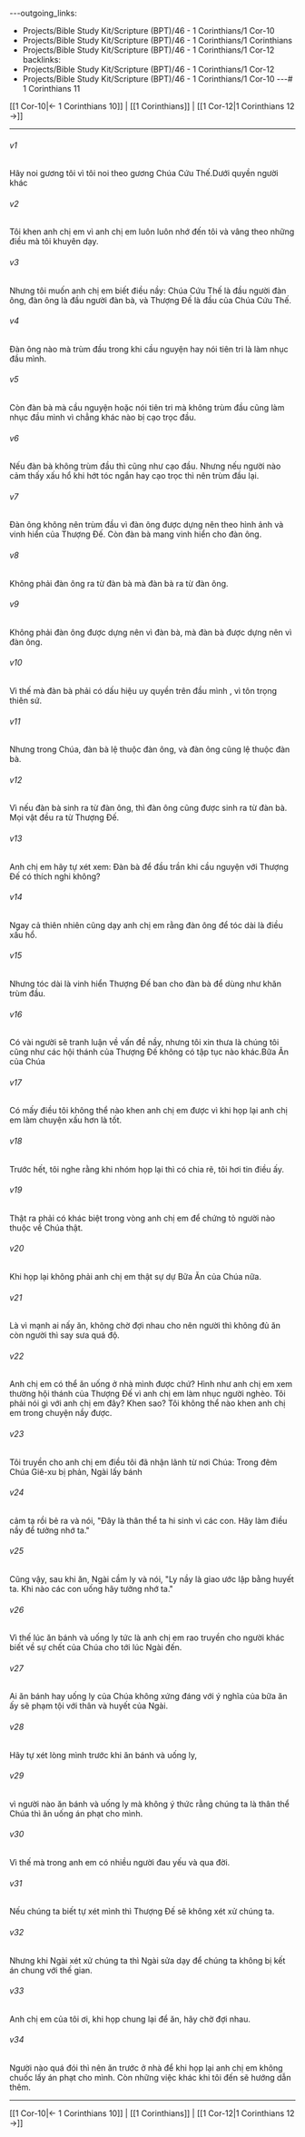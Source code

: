 ---outgoing_links:
  - Projects/Bible Study Kit/Scripture (BPT)/46 - 1 Corinthians/1 Cor-10
  - Projects/Bible Study Kit/Scripture (BPT)/46 - 1 Corinthians/1 Corinthians
  - Projects/Bible Study Kit/Scripture (BPT)/46 - 1 Corinthians/1 Cor-12
backlinks:
  - Projects/Bible Study Kit/Scripture (BPT)/46 - 1 Corinthians/1 Cor-12
  - Projects/Bible Study Kit/Scripture (BPT)/46 - 1 Corinthians/1 Cor-10
---# 1 Corinthians 11

[[1 Cor-10|← 1 Corinthians 10]] | [[1 Corinthians]] | [[1 Cor-12|1 Corinthians 12 →]]
***



###### v1 
Hãy noi gương tôi vì tôi noi theo gương Chúa Cứu Thế.Dưới quyền người khác 

###### v2 
Tôi khen anh chị em vì anh chị em luôn luôn nhớ đến tôi và vâng theo những điều mà tôi khuyên dạy. 

###### v3 
Nhưng tôi muốn anh chị em biết điều nầy: Chúa Cứu Thế là đầu người đàn ông, đàn ông là đầu người đàn bà, và Thượng Đế là đầu của Chúa Cứu Thế. 

###### v4 
Đàn ông nào mà trùm đầu trong khi cầu nguyện hay nói tiên tri là làm nhục đầu mình. 

###### v5 
Còn đàn bà mà cầu nguyện hoặc nói tiên tri mà không trùm đầu cũng làm nhục đầu mình vì chẳng khác nào bị cạo trọc đầu. 

###### v6 
Nếu đàn bà không trùm đầu thì cũng như cạo đầu. Nhưng nếu người nào cảm thấy xấu hổ khi hớt tóc ngắn hay cạo trọc thì nên trùm đầu lại. 

###### v7 
Đàn ông không nên trùm đầu vì đàn ông được dựng nên theo hình ảnh và vinh hiển của Thượng Đế. Còn đàn bà mang vinh hiển cho đàn ông. 

###### v8 
Không phải đàn ông ra từ đàn bà mà đàn bà ra từ đàn ông. 

###### v9 
Không phải đàn ông được dựng nên vì đàn bà, mà đàn bà được dựng nên vì đàn ông. 

###### v10 
Vì thế mà đàn bà phải có dấu hiệu uy quyền trên đầu mình , vì tôn trọng thiên sứ. 

###### v11 
Nhưng trong Chúa, đàn bà lệ thuộc đàn ông, và đàn ông cũng lệ thuộc đàn bà. 

###### v12 
Vì nếu đàn bà sinh ra từ đàn ông, thì đàn ông cũng được sinh ra từ đàn bà. Mọi vật đều ra từ Thượng Đế. 

###### v13 
Anh chị em hãy tự xét xem: Đàn bà để đầu trần khi cầu nguyện với Thượng Đế có thích nghi không? 

###### v14 
Ngay cả thiên nhiên cũng dạy anh chị em rằng đàn ông để tóc dài là điều xấu hổ. 

###### v15 
Nhưng tóc dài là vinh hiển Thượng Đế ban cho đàn bà để dùng như khăn trùm đầu. 

###### v16 
Có vài người sẽ tranh luận về vấn đề nầy, nhưng tôi xin thưa là chúng tôi cũng như các hội thánh của Thượng Đế không có tập tục nào khác.Bữa Ăn của Chúa 

###### v17 
Có mấy điều tôi không thể nào khen anh chị em được vì khi họp lại anh chị em làm chuyện xấu hơn là tốt. 

###### v18 
Trước hết, tôi nghe rằng khi nhóm họp lại thì có chia rẽ, tôi hơi tin điều ấy. 

###### v19 
Thật ra phải có khác biệt trong vòng anh chị em để chứng tỏ người nào thuộc về Chúa thật. 

###### v20 
Khi họp lại không phải anh chị em thật sự dự Bữa Ăn của Chúa nữa. 

###### v21 
Là vì mạnh ai nấy ăn, không chờ đợi nhau cho nên người thì không đủ ăn còn người thì say sưa quá độ. 

###### v22 
Anh chị em có thể ăn uống ở nhà mình được chứ? Hình như anh chị em xem thường hội thánh của Thượng Đế vì anh chị em làm nhục người nghèo. Tôi phải nói gì với anh chị em đây? Khen sao? Tôi không thể nào khen anh chị em trong chuyện nầy được. 

###### v23 
Tôi truyền cho anh chị em điều tôi đã nhận lãnh từ nơi Chúa: Trong đêm Chúa Giê-xu bị phản, Ngài lấy bánh 

###### v24 
cảm tạ rồi bẻ ra và nói, "Đây là thân thể ta hi sinh vì các con. Hãy làm điều nầy để tưởng nhớ ta." 

###### v25 
Cũng vậy, sau khi ăn, Ngài cầm ly và nói, "Ly nầy là giao ước lập bằng huyết ta. Khi nào các con uống hãy tưởng nhớ ta." 

###### v26 
Vì thế lúc ăn bánh và uống ly tức là anh chị em rao truyền cho người khác biết về sự chết của Chúa cho tới lúc Ngài đến. 

###### v27 
Ai ăn bánh hay uống ly của Chúa không xứng đáng với ý nghĩa của bữa ăn ấy sẽ phạm tội với thân và huyết của Ngài. 

###### v28 
Hãy tự xét lòng mình trước khi ăn bánh và uống ly, 

###### v29 
vì người nào ăn bánh và uống ly mà không ý thức rằng chúng ta là thân thể Chúa thì ăn uống án phạt cho mình. 

###### v30 
Vì thế mà trong anh em có nhiều người đau yếu và qua đời. 

###### v31 
Nếu chúng ta biết tự xét mình thì Thượng Đế sẽ không xét xử chúng ta. 

###### v32 
Nhưng khi Ngài xét xử chúng ta thì Ngài sửa dạy để chúng ta không bị kết án chung với thế gian. 

###### v33 
Anh chị em của tôi ơi, khi họp chung lại để ăn, hãy chờ đợi nhau. 

###### v34 
Người nào quá đói thì nên ăn trước ở nhà để khi họp lại anh chị em không chuốc lấy án phạt cho mình. Còn những việc khác khi tôi đến sẽ hướng dẫn thêm.

***
[[1 Cor-10|← 1 Corinthians 10]] | [[1 Corinthians]] | [[1 Cor-12|1 Corinthians 12 →]]
